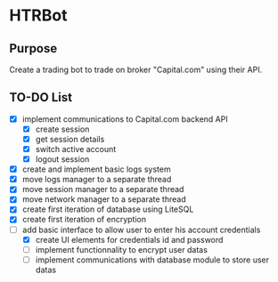 # HTRBot

## Purpose
  Create a trading bot to trade on broker "Capital.com" using their API.

## TO-DO List

  - [x] implement communications to Capital.com backend API
    - [x] create session
    - [x] get session details
    - [x] switch active account
    - [x] logout session
  - [x] create and implement basic logs system
  - [x] move logs manager to a separate thread
  - [x] move session manager to a separate thread
  - [x] move network manager to a separate thread
  - [x] create first iteration of database using LiteSQL
  - [x] create first iteration of encryption
  - [ ] add basic interface to allow user to enter his account credentials
    - [x] create UI elements for credentials id and password
    - [ ] implement functionnality to encrypt user datas
    - [ ] implement communications with database module to store user datas
